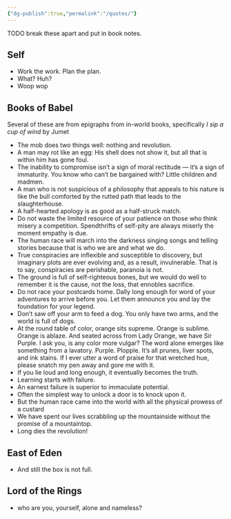 ```yaml
---
{"dg-publish":true,"permalink":"/quotes/"}
---
```



TODO break these apart and put in book notes.

## Self

* Work the work. Plan the plan.
* What? Huh?
* Woop wop

## Books of Babel

Several of these are from epigraphs from in-world books, specifically *I sip a cup of wind* by Jumet

* The mob does two things well: nothing and revolution.
* A man may rot like an egg: His shell does not show it, but all that is within him has gone foul.
* The inability to compromise isn’t a sign of moral rectitude — it’s a sign of immaturity. You know who can’t be bargained with? Little children and madmen.
* A man who is not suspicious of a philosophy that appeals to his nature is like the bull comforted by the rutted path that leads to the slaughterhouse.
* A half-hearted apology is as good as a half-struck match.
* Do not waste the limited resource of your patience on those who think misery a competition. Spendthrifts of self-pity are always miserly the moment empathy is due.
* The human race will march into the darkness singing songs and telling stories because that is who we are and what we do.
* True conspiracies are inflexible and susceptible to discovery, but imaginary plots are ever evolving and, as a result, invulnerable. That is to say, conspiracies are perishable, paranoia is not.
* The ground is full of self-righteous bones, but we would do well to remember it is the cause, not the loss, that ennobles sacrifice.
* Do not race your postcards home. Dally long enough for word of your adventures to arrive before you. Let them announce you and lay the foundation for your legend.
* Don’t saw off your arm to feed a dog. You only have two arms, and the world is full of dogs.
* At the round table of color, orange sits supreme. Orange is sublime. Orange is ablaze. And seated across from Lady Orange, we have Sir Purple. I ask you, is any color more vulgar? The word alone emerges like something from a lavatory. Purple. Plopple. It’s all prunes, liver spots, and ink stains. If I ever utter a word of praise for that wretched hue, please snatch my pen away and gore me with it.
* If you lie loud and long enough, it eventually becomes the truth.
* Learning starts with failure.
* An earnest failure is superior to immaculate potential.
* Often the simplest way to unlock a door is to knock upon it.
* But the human race came into the world with all the physical prowess of a custard
* We have spent our lives scrabbling up the mountainside without the promise of a mountaintop.
* Long dies the revolution!

## East of Eden

* And still the box is not full.

## Lord of the Rings

* who are you, yourself, alone and nameless?